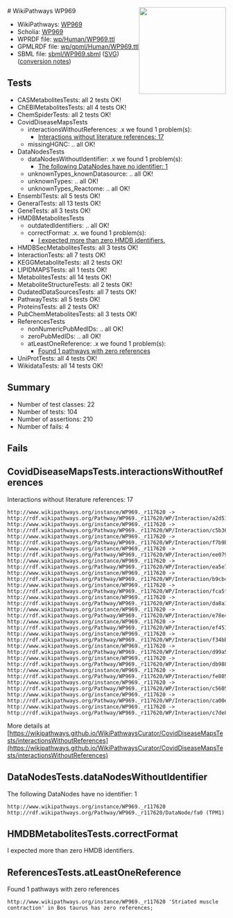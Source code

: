 <img style="float: right; width: 200px" src="../logo.png" />
# WikiPathways WP969

* WikiPathways: [WP969](https://identifiers.org/wikipathways:WP969)
* Scholia: [WP969](https://scholia.toolforge.org/wikipathways/WP969)
* WPRDF file: [wp/Human/WP969.ttl](../wp/Human/WP969.ttl)
* GPMLRDF file: [wp/gpml/Human/WP969.ttl](../wp/gpml/Human/WP969.ttl)
* SBML file: [sbml/WP969.sbml](../sbml/WP969.sbml) ([SVG](../sbml/WP969.svg)) ([conversion notes](../sbml/WP969.txt))

## Tests
* CASMetabolitesTests: all 2 tests OK!
* ChEBIMetabolitesTests: all 4 tests OK!
* ChemSpiderTests: all 2 tests OK!
* CovidDiseaseMapsTests
    * interactionsWithoutReferences: .x we found 1 problem(s):
        * [Interactions without literature references: 17](#9701cce8)
    * missingHGNC: .. all OK!
* DataNodesTests
    * dataNodesWithoutIdentifier: .x we found 1 problem(s):
        * [The following DataNodes have no identifier: 1](#d2d32fa0)
    * unknownTypes_knownDatasource: .. all OK!
    * unknownTypes: .. all OK!
    * unknownTypes_Reactome: .. all OK!
* EnsemblTests: all 5 tests OK!
* GeneralTests: all 13 tests OK!
* GeneTests: all 3 tests OK!
* HMDBMetabolitesTests
    * outdatedIdentifiers: .. all OK!
    * correctFormat: .x. we found 1 problem(s):
        * [I expected more than zero HMDB identifiers.](#ad154c1e)
* HMDBSecMetabolitesTests: all 3 tests OK!
* InteractionTests: all 7 tests OK!
* KEGGMetaboliteTests: all 2 tests OK!
* LIPIDMAPSTests: all 1 tests OK!
* MetabolitesTests: all 14 tests OK!
* MetaboliteStructureTests: all 2 tests OK!
* OudatedDataSourcesTests: all 7 tests OK!
* PathwayTests: all 5 tests OK!
* ProteinsTests: all 2 tests OK!
* PubChemMetabolitesTests: all 3 tests OK!
* ReferencesTests
    * nonNumericPubMedIDs: .. all OK!
    * zeroPubMedIDs: .. all OK!
    * atLeastOneReference: .x we found 1 problem(s):
        * [Found 1 pathways with zero references](#35eb778e)
* UniProtTests: all 4 tests OK!
* WikidataTests: all 14 tests OK!


## Summary

* Number of test classes: 22
* Number of tests: 104
* Number of assertions: 210
* Number of fails: 4

## Fails

<a name="9701cce8" />

## CovidDiseaseMapsTests.interactionsWithoutReferences

Interactions without literature references: 17
```
http://www.wikipathways.org/instance/WP969._r117620 -> http://rdf.wikipathways.org/Pathway/WP969._r117620/WP/Interaction/a2d51
http://www.wikipathways.org/instance/WP969._r117620 -> http://rdf.wikipathways.org/Pathway/WP969._r117620/WP/Interaction/c5b36
http://www.wikipathways.org/instance/WP969._r117620 -> http://rdf.wikipathways.org/Pathway/WP969._r117620/WP/Interaction/f7b9b
http://www.wikipathways.org/instance/WP969._r117620 -> http://rdf.wikipathways.org/Pathway/WP969._r117620/WP/Interaction/ee079
http://www.wikipathways.org/instance/WP969._r117620 -> http://rdf.wikipathways.org/Pathway/WP969._r117620/WP/Interaction/ea5e7
http://www.wikipathways.org/instance/WP969._r117620 -> http://rdf.wikipathways.org/Pathway/WP969._r117620/WP/Interaction/b9cb4
http://www.wikipathways.org/instance/WP969._r117620 -> http://rdf.wikipathways.org/Pathway/WP969._r117620/WP/Interaction/fca5f
http://www.wikipathways.org/instance/WP969._r117620 -> http://rdf.wikipathways.org/Pathway/WP969._r117620/WP/Interaction/da8a1
http://www.wikipathways.org/instance/WP969._r117620 -> http://rdf.wikipathways.org/Pathway/WP969._r117620/WP/Interaction/e78e4
http://www.wikipathways.org/instance/WP969._r117620 -> http://rdf.wikipathways.org/Pathway/WP969._r117620/WP/Interaction/ef451
http://www.wikipathways.org/instance/WP969._r117620 -> http://rdf.wikipathways.org/Pathway/WP969._r117620/WP/Interaction/f34bb
http://www.wikipathways.org/instance/WP969._r117620 -> http://rdf.wikipathways.org/Pathway/WP969._r117620/WP/Interaction/d99a5
http://www.wikipathways.org/instance/WP969._r117620 -> http://rdf.wikipathways.org/Pathway/WP969._r117620/WP/Interaction/db988
http://www.wikipathways.org/instance/WP969._r117620 -> http://rdf.wikipathways.org/Pathway/WP969._r117620/WP/Interaction/fe805
http://www.wikipathways.org/instance/WP969._r117620 -> http://rdf.wikipathways.org/Pathway/WP969._r117620/WP/Interaction/c5605
http://www.wikipathways.org/instance/WP969._r117620 -> http://rdf.wikipathways.org/Pathway/WP969._r117620/WP/Interaction/ca00e
http://www.wikipathways.org/instance/WP969._r117620 -> http://rdf.wikipathways.org/Pathway/WP969._r117620/WP/Interaction/c7de8
```

More details at [https://wikipathways.github.io/WikiPathwaysCurator/CovidDiseaseMapsTests/interactionsWithoutReferences](https://wikipathways.github.io/WikiPathwaysCurator/CovidDiseaseMapsTests/interactionsWithoutReferences)

<a name="d2d32fa0" />

## DataNodesTests.dataNodesWithoutIdentifier

The following DataNodes have no identifier: 1
```
http://www.wikipathways.org/instance/WP969._r117620 http://rdf.wikipathways.org/Pathway/WP969._r117620/DataNode/fa0 (TPM1)
```

<a name="ad154c1e" />

## HMDBMetabolitesTests.correctFormat

I expected more than zero HMDB identifiers.
<a name="35eb778e" />

## ReferencesTests.atLeastOneReference

Found 1 pathways with zero references
```
http://www.wikipathways.org/instance/WP969._r117620 'Striated muscle contraction' in Bos taurus has zero references; 
```


